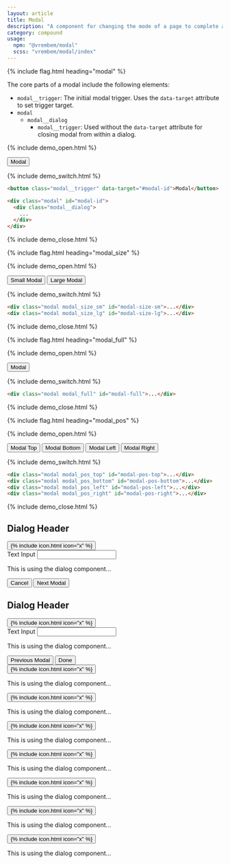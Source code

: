 ```yaml
---
layout: article
title: Modal
description: "A component for changing the mode of a page to complete a critical task. This is usually used in conjunction with the Dialog component to make modal dialogs."
category: compound
usage:
  npm: "@vrembem/modal"
  scss: "vrembem/modal/index"
---
```


{% include flag.html heading="modal" %}

<div class="type" markdown="1">

The core parts of a modal include the following elements:

* `modal__trigger`: The initial modal trigger. Uses the `data-target` attribute to set trigger target.
* `modal`
  * `modal__dialog`
    * `modal__trigger`: Used without the `data-target` attribute for closing modal from within a dialog.

</div>

{% include demo_open.html %}

<button class="button button_color_primary" data-modal-open="modal-default">
  Modal
</button>

{% include demo_switch.html %}

```html
<button class="modal__trigger" data-target="#modal-id">Modal</button>

<div class="modal" id="modal-id">
  <div class="modal__dialog">
    ...
  </div>
</div>
```

{% include demo_close.html %}

{% include flag.html heading="modal_size" %}

{% include demo_open.html %}

<div class="level">
  <button class="modal__trigger button button_color_primary" data-target="#modal-size-sm">Small Modal</button>
  <button class="modal__trigger button button_color_primary" data-target="#modal-size-lg">Large Modal</button>
</div>

{% include demo_switch.html %}

```html
<div class="modal modal_size_sm" id="modal-size-sm">...</div>
<div class="modal modal_size_lg" id="modal-size-lg">...</div>
```

{% include demo_close.html %}

{% include flag.html heading="modal_full" %}

{% include demo_open.html %}

<button class="modal__trigger button button_color_primary" data-target="#modal-full">Modal</button>

{% include demo_switch.html %}

```html
<div class="modal modal_full" id="modal-full">...</div>
```

{% include demo_close.html %}

{% include flag.html heading="modal_pos" %}

{% include demo_open.html %}

<div class="level">
  <button class="modal__trigger button button_color_primary" data-target="#modal-pos-top">Modal Top</button>
  <button class="modal__trigger button button_color_primary" data-target="#modal-pos-bottom">Modal Bottom</button>
  <button class="modal__trigger button button_color_primary" data-target="#modal-pos-left">Modal Left</button>
  <button class="modal__trigger button button_color_primary" data-target="#modal-pos-right">Modal Right</button>
</div>

{% include demo_switch.html %}

```html
<div class="modal modal_pos_top" id="modal-pos-top">...</div>
<div class="modal modal_pos_bottom" id="modal-pos-bottom">...</div>
<div class="modal modal_pos_left" id="modal-pos-left">...</div>
<div class="modal modal_pos_right" id="modal-pos-right">...</div>
```

{% include demo_close.html %}

<!-- modals -->
<div>

  <div class="modal" data-modal="modal-default" tabindex="-1">
    <div class="modal__dialog dialog">
      <div class="dialog__header">
        <h2 class="dialog__title">Dialog Header</h2>
        <button class="dialog__close icon-action icon-action_color_fade" data-modal-close>
          {% include icon.html icon="x" %}
        </button>
      </div>
      <div class="dialog__body spacing">
        <label>Text Input</label>
        <input class="input" type="text" data-modal-focus />
        <p>This is using the dialog component...</p>
      </div>
      <div class="dialog__footer flex_justify_between">
        <button class="button" data-modal-close>
          Cancel
        </button>
        <button class="button button_color_primary" data-modal-open="modal-default-second">
          Next Modal
        </button>
      </div>
    </div>
  </div>

  <div class="modal" data-modal="modal-default-second" tabindex="-1">
    <div class="modal__dialog dialog">
      <div class="dialog__header">
        <h2 class="dialog__title">Dialog Header</h2>
        <button class="dialog__close icon-action icon-action_color_fade" data-modal-close>
          {% include icon.html icon="x" %}
        </button>
      </div>
      <div class="dialog__body spacing">
        <label>Text Input</label>
        <input class="input" type="text" data-modal-focus />
        <p>This is using the dialog component...</p>
      </div>
      <div class="dialog__footer flex_justify_between">
        <button class="button button_color_primary" data-modal-open="modal-default">
          Previous Modal
        </button>
        <button class="button" data-modal-close>
          Done
        </button>
      </div>
    </div>
  </div>

  <div class="modal modal_size_sm" id="modal-size-sm" tabindex="-1">
    <div class="modal__dialog dialog">
      <button class="modal__trigger dialog__close icon-action icon-action_color_fade">
        {% include icon.html icon="x" %}
      </button>
      <div class="dialog__body">
        <p>This is using the dialog component...</p>
      </div>
    </div>
  </div>

  <div class="modal modal_size_lg" id="modal-size-lg" tabindex="-1">
    <div class="modal__dialog dialog">
      <button class="modal__trigger dialog__close icon-action icon-action_color_fade">
        {% include icon.html icon="x" %}
      </button>
      <div class="dialog__body">
        <p>This is using the dialog component...</p>
      </div>
    </div>
  </div>

  <div class="modal modal_full" id="modal-full" tabindex="-1">
    <div class="modal__dialog dialog">
      <button class="modal__trigger dialog__close icon-action icon-action_color_fade">
        {% include icon.html icon="x" %}
      </button>
      <div class="dialog__body">
        <p>This is using the dialog component...</p>
      </div>
    </div>
  </div>

  <!-- modal_pos_[key] -->

  <div class="modal modal_pos_top" id="modal-pos-top" tabindex="-1">
    <div class="modal__dialog dialog">
      <button class="modal__trigger dialog__close icon-action icon-action_color_fade">
        {% include icon.html icon="x" %}
      </button>
      <div class="dialog__body">
        <p>This is using the dialog component...</p>
      </div>
    </div>
  </div>

  <div class="modal modal_pos_bottom" id="modal-pos-bottom" tabindex="-1">
    <div class="modal__dialog dialog">
      <button class="modal__trigger dialog__close icon-action icon-action_color_fade">
        {% include icon.html icon="x" %}
      </button>
      <div class="dialog__body">
        <p>This is using the dialog component...</p>
      </div>
    </div>
  </div>

  <div class="modal modal_pos_left" id="modal-pos-left" tabindex="-1">
    <div class="modal__dialog dialog">
      <button class="modal__trigger dialog__close icon-action icon-action_color_fade">
        {% include icon.html icon="x" %}
      </button>
      <div class="dialog__body">
        <p>This is using the dialog component...</p>
      </div>
    </div>
  </div>

  <div class="modal modal_pos_right" id="modal-pos-right" tabindex="-1">
    <div class="modal__dialog dialog">
      <button class="modal__trigger dialog__close icon-action icon-action_color_fade">
        {% include icon.html icon="x" %}
      </button>
      <div class="dialog__body">
        <p>This is using the dialog component...</p>
      </div>
    </div>
  </div>

</div>
